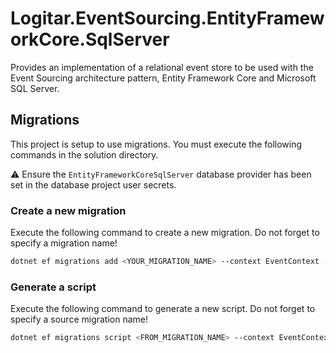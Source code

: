 ﻿# Logitar.EventSourcing.EntityFrameworkCore.SqlServer

Provides an implementation of a relational event store to be used with the Event Sourcing architecture pattern, Entity Framework Core and Microsoft SQL Server.

## Migrations

This project is setup to use migrations. You must execute the following commands in the solution directory.

⚠️ Ensure the `EntityFrameworkCoreSqlServer` database provider has been set in the database project user secrets.

### Create a new migration

Execute the following command to create a new migration. Do not forget to specify a migration name!

```sh
dotnet ef migrations add <YOUR_MIGRATION_NAME> --context EventContext --project lib/Logitar.EventSourcing.EntityFrameworkCore.SqlServer --startup-project tools/Logitar.EventSourcing.Database
```

### Generate a script

Execute the following command to generate a new script. Do not forget to specify a source migration name!

```sh
dotnet ef migrations script <FROM_MIGRATION_NAME> --context EventContext --project lib/Logitar.EventSourcing.EntityFrameworkCore.SqlServer --startup-project tools/Logitar.EventSourcing.Database
```

